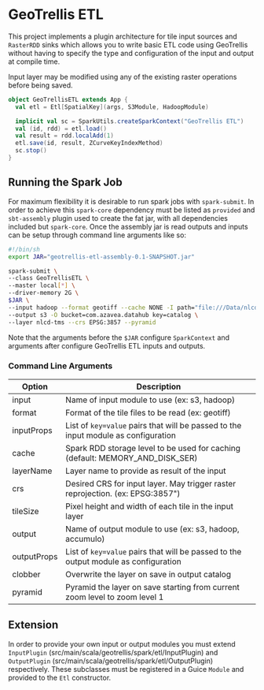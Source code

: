 # GeoTrellis ETL

This project implements a plugin architecture for tile input sources and `RasterRDD` sinks which allows you to write
basic ETL code using GeoTrellis without having to specify the type and configuration of the input and output at compile time.

Input layer may be modified using any of the existing raster operations before being saved.

```scala
object GeoTrellisETL extends App {
  val etl = Etl[SpatialKey](args, S3Module, HadoopModule)

  implicit val sc = SparkUtils.createSparkContext("GeoTrellis ETL")
  val (id, rdd) = etl.load()
  val result = rdd.localAdd(1)
  etl.save(id, result, ZCurveKeyIndexMethod)
  sc.stop()
}
```

## Running the Spark Job

For maximum flexibility it is desirable to run spark jobs with `spark-submit`. In order to achieve this `spark-core`
dependency must be listed as `provided` and `sbt-assembly` plugin used to create the fat jar, with all dependencies included but `spark-core`.
Once the assembly jar is read outputs and inputs can be setup through command line arguments like so:

```sh
#!/bin/sh
export JAR="geotrellis-etl-assembly-0.1-SNAPSHOT.jar"

spark-submit \
--class GeoTrellisETL \
--master local[*] \
--driver-memory 2G \
$JAR \
--input hadoop --format geotiff --cache NONE -I path="file:///Data/nlcd/tiles" \
--output s3 -O bucket=com.azavea.datahub key=catalog \
--layer nlcd-tms --crs EPSG:3857 --pyramid
```

Note that the arguments before the `$JAR` configure `SparkContext` and arguments after configure GeoTrellis ETL inputs and outputs.

### Command Line Arguments

 Option       | Description
------------- | -------------
input         | Name of input module to use (ex: s3, hadoop)
format        | Format of the tile files to be read (ex: geotiff)
inputProps    | List of `key=value` pairs that will be passed to the input module as configuration
cache         | Spark RDD storage level to be used for caching (default: MEMORY_AND_DISK_SER)
layerName     | Layer name to provide as result of the input
crs           | Desired CRS for input layer. May trigger raster reprojection. (ex: EPSG:3857")
tileSize      | Pixel height and width of each tile in the input layer
output        | Name of output module to use (ex: s3, hadoop, accumulo)
outputProps   | List of `key=value` pairs that will be passed to the output module as configuration
clobber       | Overwrite the layer on save in output catalog
pyramid       | Pyramid the layer on save starting from current zoom level to zoom level 1

## Extension

In order to provide your own input or output modules you must extend `InputPlugin` (src/main/scala/geotrellis/spark/etl/InputPlugin) and
`OutputPlugin` (src/main/scala/geotrellis/spark/etl/OutputPlugin) respectively. These subclasses must be registered in a Guice `Module` and provided
to the `Etl` constructor.